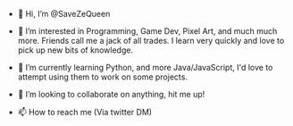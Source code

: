- 👋 Hi, I’m @SaveZeQueen
- 👀 I’m interested in Programming, Game Dev, Pixel Art, and much much more. Friends call me a jack of all trades. 
I learn very quickly and love to pick up new bits of knowledge.

- 🌱 I’m currently learning Python, and more Java/JavaScript, I'd love to attempt using them to work on some projects.

- 💞️ I’m looking to collaborate on anything, hit me up!

- 📫 How to reach me (Via twitter DM)

<!---
SaveZeQueen/SaveZeQueen is a ✨ special ✨ repository because its `README.md` (this file) appears on your GitHub profile.
You can click the Preview link to take a look at your changes.
--->
